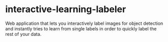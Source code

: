 # interactive-learning-labeler
Web application that lets you interactively label images for object detection and instantly tries to learn from single labels in order to quickly label the rest of your data.
